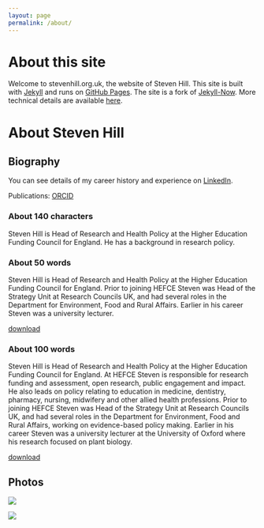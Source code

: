 ```yaml
---
layout: page
permalink: /about/
---
```


# About this site

Welcome to stevenhill.org.uk, the website of Steven Hill. This site is built with [Jekyll](https://jekyllrb.com/) and runs on [GitHub Pages](https://pages.github.com/). The site is a fork of [Jekyll-Now](http://www.jekyllnow.com/). More technical details are available [here](/tech/).

# About Steven Hill 

## Biography

You can see details of my career history and experience on [LinkedIn](www.linkedin.com/in/steven-hill-344576).

Publications: [ORCID](http://orcid.org/0000-0003-1799-1915)

### About 140 characters

Steven Hill is Head of Research and Health Policy at the Higher Education Funding Council for England. He has a background in research policy.

### About 50 words

Steven Hill is Head of Research and Health Policy at the Higher Education Funding Council for England. Prior to joining HEFCE Steven was Head of the Strategy Unit at Research Councils UK, and had several roles in the Department for Environment, Food and Rural Affairs. Earlier in his career Steven was a university lecturer.

[download](/files/50WordBio.txt)

### About 100 words

Steven Hill is Head of Research and Health Policy at the Higher Education Funding Council for England. At HEFCE Steven is responsible for research funding and assessment, open research, public engagement and impact. He also leads on policy relating to education in medicine, dentistry, pharmacy, nursing, midwifery and other allied health professions. Prior to joining HEFCE Steven was Head of the Strategy Unit at Research Councils UK, and had several roles in the Department for Environment, Food and Rural Affairs, working on evidence-based policy making. Earlier in his career Steven was a university lecturer at the University of Oxford where his research focused on plant biology.

[download](/files/100WordBio.txt)

## Photos

![](https://www.dropbox.com/s/fzpmc5o4v6jioqu/Steven%20Hill%20photo.jpg?dl=0)

![](https://www.dropbox.com/s/wkt2hpwyldja1ha/Steven%20Hill.JPG?dl=0)
